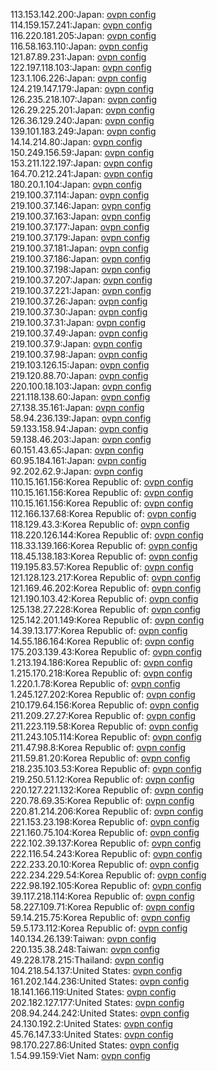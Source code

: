 113.153.142.200:Japan: [ovpn config](vpn/113_153_142_200.ovpn)  
114.159.157.241:Japan: [ovpn config](vpn/114_159_157_241.ovpn)  
116.220.181.205:Japan: [ovpn config](vpn/116_220_181_205.ovpn)  
116.58.163.110:Japan: [ovpn config](vpn/116_58_163_110.ovpn)  
121.87.89.231:Japan: [ovpn config](vpn/121_87_89_231.ovpn)  
122.197.118.103:Japan: [ovpn config](vpn/122_197_118_103.ovpn)  
123.1.106.226:Japan: [ovpn config](vpn/123_1_106_226.ovpn)  
124.219.147.179:Japan: [ovpn config](vpn/124_219_147_179.ovpn)  
126.235.218.107:Japan: [ovpn config](vpn/126_235_218_107.ovpn)  
126.29.225.201:Japan: [ovpn config](vpn/126_29_225_201.ovpn)  
126.36.129.240:Japan: [ovpn config](vpn/126_36_129_240.ovpn)  
139.101.183.249:Japan: [ovpn config](vpn/139_101_183_249.ovpn)  
14.14.214.80:Japan: [ovpn config](vpn/14_14_214_80.ovpn)  
150.249.156.59:Japan: [ovpn config](vpn/150_249_156_59.ovpn)  
153.211.122.197:Japan: [ovpn config](vpn/153_211_122_197.ovpn)  
164.70.212.241:Japan: [ovpn config](vpn/164_70_212_241.ovpn)  
180.20.1.104:Japan: [ovpn config](vpn/180_20_1_104.ovpn)  
219.100.37.114:Japan: [ovpn config](vpn/219_100_37_114.ovpn)  
219.100.37.146:Japan: [ovpn config](vpn/219_100_37_146.ovpn)  
219.100.37.163:Japan: [ovpn config](vpn/219_100_37_163.ovpn)  
219.100.37.177:Japan: [ovpn config](vpn/219_100_37_177.ovpn)  
219.100.37.179:Japan: [ovpn config](vpn/219_100_37_179.ovpn)  
219.100.37.181:Japan: [ovpn config](vpn/219_100_37_181.ovpn)  
219.100.37.186:Japan: [ovpn config](vpn/219_100_37_186.ovpn)  
219.100.37.198:Japan: [ovpn config](vpn/219_100_37_198.ovpn)  
219.100.37.207:Japan: [ovpn config](vpn/219_100_37_207.ovpn)  
219.100.37.221:Japan: [ovpn config](vpn/219_100_37_221.ovpn)  
219.100.37.26:Japan: [ovpn config](vpn/219_100_37_26.ovpn)  
219.100.37.30:Japan: [ovpn config](vpn/219_100_37_30.ovpn)  
219.100.37.31:Japan: [ovpn config](vpn/219_100_37_31.ovpn)  
219.100.37.49:Japan: [ovpn config](vpn/219_100_37_49.ovpn)  
219.100.37.9:Japan: [ovpn config](vpn/219_100_37_9.ovpn)  
219.100.37.98:Japan: [ovpn config](vpn/219_100_37_98.ovpn)  
219.103.126.15:Japan: [ovpn config](vpn/219_103_126_15.ovpn)  
219.120.88.70:Japan: [ovpn config](vpn/219_120_88_70.ovpn)  
220.100.18.103:Japan: [ovpn config](vpn/220_100_18_103.ovpn)  
221.118.138.60:Japan: [ovpn config](vpn/221_118_138_60.ovpn)  
27.138.35.161:Japan: [ovpn config](vpn/27_138_35_161.ovpn)  
58.94.236.139:Japan: [ovpn config](vpn/58_94_236_139.ovpn)  
59.133.158.94:Japan: [ovpn config](vpn/59_133_158_94.ovpn)  
59.138.46.203:Japan: [ovpn config](vpn/59_138_46_203.ovpn)  
60.151.43.65:Japan: [ovpn config](vpn/60_151_43_65.ovpn)  
60.95.184.161:Japan: [ovpn config](vpn/60_95_184_161.ovpn)  
92.202.62.9:Japan: [ovpn config](vpn/92_202_62_9.ovpn)  
110.15.161.156:Korea Republic of: [ovpn config](vpn/110_15_161_156.ovpn)  
110.15.161.156:Korea Republic of: [ovpn config](vpn/110_15_161_156.ovpn)  
110.15.161.156:Korea Republic of: [ovpn config](vpn/110_15_161_156.ovpn)  
112.166.137.68:Korea Republic of: [ovpn config](vpn/112_166_137_68.ovpn)  
118.129.43.3:Korea Republic of: [ovpn config](vpn/118_129_43_3.ovpn)  
118.220.126.144:Korea Republic of: [ovpn config](vpn/118_220_126_144.ovpn)  
118.33.139.166:Korea Republic of: [ovpn config](vpn/118_33_139_166.ovpn)  
118.45.138.183:Korea Republic of: [ovpn config](vpn/118_45_138_183.ovpn)  
119.195.83.57:Korea Republic of: [ovpn config](vpn/119_195_83_57.ovpn)  
121.128.123.217:Korea Republic of: [ovpn config](vpn/121_128_123_217.ovpn)  
121.169.46.202:Korea Republic of: [ovpn config](vpn/121_169_46_202.ovpn)  
121.190.103.42:Korea Republic of: [ovpn config](vpn/121_190_103_42.ovpn)  
125.138.27.228:Korea Republic of: [ovpn config](vpn/125_138_27_228.ovpn)  
125.142.201.149:Korea Republic of: [ovpn config](vpn/125_142_201_149.ovpn)  
14.39.13.177:Korea Republic of: [ovpn config](vpn/14_39_13_177.ovpn)  
14.55.186.164:Korea Republic of: [ovpn config](vpn/14_55_186_164.ovpn)  
175.203.139.43:Korea Republic of: [ovpn config](vpn/175_203_139_43.ovpn)  
1.213.194.186:Korea Republic of: [ovpn config](vpn/1_213_194_186.ovpn)  
1.215.170.218:Korea Republic of: [ovpn config](vpn/1_215_170_218.ovpn)  
1.220.1.78:Korea Republic of: [ovpn config](vpn/1_220_1_78.ovpn)  
1.245.127.202:Korea Republic of: [ovpn config](vpn/1_245_127_202.ovpn)  
210.179.64.156:Korea Republic of: [ovpn config](vpn/210_179_64_156.ovpn)  
211.209.27.27:Korea Republic of: [ovpn config](vpn/211_209_27_27.ovpn)  
211.223.119.58:Korea Republic of: [ovpn config](vpn/211_223_119_58.ovpn)  
211.243.105.114:Korea Republic of: [ovpn config](vpn/211_243_105_114.ovpn)  
211.47.98.8:Korea Republic of: [ovpn config](vpn/211_47_98_8.ovpn)  
211.59.81.20:Korea Republic of: [ovpn config](vpn/211_59_81_20.ovpn)  
218.235.103.53:Korea Republic of: [ovpn config](vpn/218_235_103_53.ovpn)  
219.250.51.12:Korea Republic of: [ovpn config](vpn/219_250_51_12.ovpn)  
220.127.221.132:Korea Republic of: [ovpn config](vpn/220_127_221_132.ovpn)  
220.78.69.35:Korea Republic of: [ovpn config](vpn/220_78_69_35.ovpn)  
220.81.214.206:Korea Republic of: [ovpn config](vpn/220_81_214_206.ovpn)  
221.153.23.198:Korea Republic of: [ovpn config](vpn/221_153_23_198.ovpn)  
221.160.75.104:Korea Republic of: [ovpn config](vpn/221_160_75_104.ovpn)  
222.102.39.137:Korea Republic of: [ovpn config](vpn/222_102_39_137.ovpn)  
222.116.54.243:Korea Republic of: [ovpn config](vpn/222_116_54_243.ovpn)  
222.233.20.10:Korea Republic of: [ovpn config](vpn/222_233_20_10.ovpn)  
222.234.229.54:Korea Republic of: [ovpn config](vpn/222_234_229_54.ovpn)  
222.98.192.105:Korea Republic of: [ovpn config](vpn/222_98_192_105.ovpn)  
39.117.218.114:Korea Republic of: [ovpn config](vpn/39_117_218_114.ovpn)  
58.227.109.71:Korea Republic of: [ovpn config](vpn/58_227_109_71.ovpn)  
59.14.215.75:Korea Republic of: [ovpn config](vpn/59_14_215_75.ovpn)  
59.5.173.112:Korea Republic of: [ovpn config](vpn/59_5_173_112.ovpn)  
140.134.26.139:Taiwan: [ovpn config](vpn/140_134_26_139.ovpn)  
220.135.38.248:Taiwan: [ovpn config](vpn/220_135_38_248.ovpn)  
49.228.178.215:Thailand: [ovpn config](vpn/49_228_178_215.ovpn)  
104.218.54.137:United States: [ovpn config](vpn/104_218_54_137.ovpn)  
161.202.144.236:United States: [ovpn config](vpn/161_202_144_236.ovpn)  
18.141.166.119:United States: [ovpn config](vpn/18_141_166_119.ovpn)  
202.182.127.177:United States: [ovpn config](vpn/202_182_127_177.ovpn)  
208.94.244.242:United States: [ovpn config](vpn/208_94_244_242.ovpn)  
24.130.192.2:United States: [ovpn config](vpn/24_130_192_2.ovpn)  
45.76.147.33:United States: [ovpn config](vpn/45_76_147_33.ovpn)  
98.170.227.86:United States: [ovpn config](vpn/98_170_227_86.ovpn)  
1.54.99.159:Viet Nam: [ovpn config](vpn/1_54_99_159.ovpn)  
